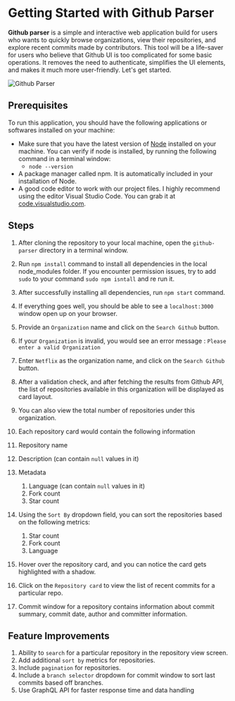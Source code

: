 # Getting Started with Github Parser

**Github parser** is a simple and interactive web application build for users who wants to quickly browse organizations, view their repositories, and explore recent commits made by contributors.  This tool will be a life-saver for users who believe that Github UI is too complicated for some basic operations. It removes the need to authenticate, simplifies the UI elements, and makes it much more user-friendly. Let's get started. 

![Github Parser](parser.gif)
## Prerequisites

To run this application, you should have the following applications or softwares installed on your machine: 

* Make sure that you have the latest version of [Node](https://nodejs.org/en/) installed on your machine. You can verify if node is installed, by running the following command in a terminal window: 
  * `node --version`
* A package manager called npm. It is automatically included in your installation of Node.
* A good code editor to work with our project files. I highly recommend using the editor Visual Studio Code. You can grab it at [code.visualstudio.com](https://code.visualstudio.com/).

## Steps

1. After cloning the repository to your local machine, open the `github-parser` directory in a terminal window.
2. Run `npm install` command to install all dependencies in the local node_modules folder. If you encounter permission issues, try to add `sudo` to your command `sudo npm isntall` and re run it. 
3. After successfully installing all dependencies, run `npm start` command. 
4. If everything goes well, you should be able to see a `localhost:3000` window open up on your browser.
5. Provide an `Organization` name and click on the `Search Github` button. 
6. If your `Organization` is invalid, you would see an error message : `Please enter a valid Organization`
7. Enter `Netflix` as the organization name, and click on the `Search Github` button. 
8. After a validation check, and after fetching the results from Github API, the list of repositories available in this organization will be displayed as card layout.
9. You can also view the total number of repositories under this organization.
10. Each repository card would contain the following information
   1. Repository name 
   2. Description (can contain `null` values in it)
   3. Metadata
      1. Language (can contain `null` values in it)
      2. Fork count 
      3. Star count
  
11. Using the `Sort By` dropdown field, you can sort the repositories based on the following metrics: 
    1. Star count
    2. Fork count 
    3. Language 

12. Hover over the repository card, and you can notice the card gets highlighted with a shadow. 
13. Click on the `Repository card` to view the list of recent commits for a particular repo. 
14. Commit window for a repository contains information about commit summary, commit date, author and committer information. 


## Feature Improvements

1. Ability to `search` for a particular repository in the repository view screen.
2. Add additional `sort by` metrics for repositories. 
3. Include `pagination` for repositories.
4. Include a `branch selector` dropdown for commit window to sort last commits based off branches.
5. Use GraphQL API for faster response time and data handling



